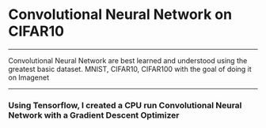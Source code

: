 # Convolutional Neural Network on CIFAR10

---

Convolutional Neural Network are best learned and understood using the greatest basic dataset. MNIST, CIFAR10, CIFAR100 with the goal of doing it on Imagenet

---

### Using Tensorflow, I created a CPU run Convolutional Neural Network with a Gradient Descent Optimizer
